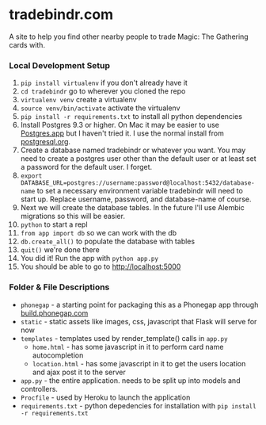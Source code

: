 # tradebindr.com

A site to help you find other nearby people to trade Magic: The Gathering cards with.

### Local Development Setup

1. `pip install virtualenv` if you don't already have it
1. `cd tradebindr` go to wherever you cloned the repo
1. `virtualenv venv` create a virtualenv
1. `source venv/bin/activate` activate the virtualenv
1. `pip install -r requirements.txt` to install all python dependencies
1. Install Postgres 9.3 or higher. On Mac it may be easier to use [Postgres.app](http://postgresapp.com) but I haven't tried it. I use the normal install from [postgresql.org](http://www.postgresql.org/download/).
1. Create a database named tradebindr or whatever you want. You may need to create a postgres user other than the default user or at least set a password for the default user. I forget.
1. `export DATABASE_URL=postgres://username:password@localhost:5432/database-name` to set a necessary environment variable tradebindr will need to start up. Replace username, password, and database-name of course.
1. Next we will create the database tables. In the future I'll use Alembic migrations so this will be easier.
1. `python` to start a repl
1. `from app import db` so we can work with the db
1. `db.create_all()` to populate the database with tables
1. `quit()` we're done there
1. You did it! Run the app with `python app.py`
1. You should be able to go to [http://localhost:5000](http://localhost:5000)

### Folder & File Descriptions

* `phonegap` - a starting point for packaging this as a Phonegap app through [build.phonegap.com](build.phonegap.com)
* `static` - static assets like images, css, javascript that Flask will serve for now
* `templates` - templates used by render_template() calls in `app.py`
    * `home.html` - has some javascript in it to perform card name autocompletion
    * `location.html` - has some javascript in it to get the users location and ajax post it to the server
* `app.py` - the entire application. needs to be split up into models and controllers.
* `Procfile` - used by Heroku to launch the application
* `requirements.txt` - python depedencies for installation with `pip install -r requirements.txt`
